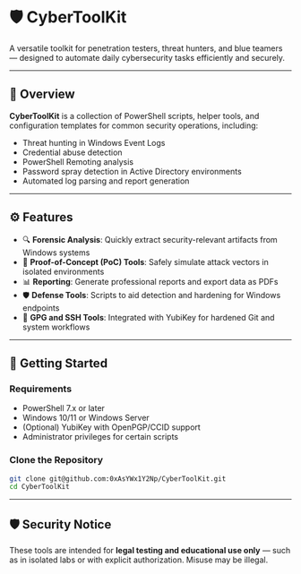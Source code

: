 # 🛡️ CyberToolKit

A versatile toolkit for penetration testers, threat hunters, and blue teamers — designed to automate daily cybersecurity tasks efficiently and securely.

---

## 📌 Overview

**CyberToolKit** is a collection of PowerShell scripts, helper tools, and configuration templates for common security operations, including:

- Threat hunting in Windows Event Logs
- Credential abuse detection
- PowerShell Remoting analysis
- Password spray detection in Active Directory environments
- Automated log parsing and report generation

---

## ⚙️ Features

- 🔍 **Forensic Analysis**: Quickly extract security-relevant artifacts from Windows systems
- 🧪 **Proof-of-Concept (PoC) Tools**: Safely simulate attack vectors in isolated environments
- 📊 **Reporting**: Generate professional reports and export data as PDFs
- 🛡️ **Defense Tools**: Scripts to aid detection and hardening for Windows endpoints
- 🔑 **GPG and SSH Tools**: Integrated with YubiKey for hardened Git and system workflows

---

## 🚀 Getting Started

### Requirements

- PowerShell 7.x or later
- Windows 10/11 or Windows Server
- (Optional) YubiKey with OpenPGP/CCID support
- Administrator privileges for certain scripts

### Clone the Repository

```bash
git clone git@github.com:0xAsYWx1Y2Np/CyberToolKit.git
cd CyberToolKit
```

---

## 🛡️ Security Notice

These tools are intended for **legal testing and educational use only** — such as in isolated labs or with explicit authorization. Misuse may be illegal.
